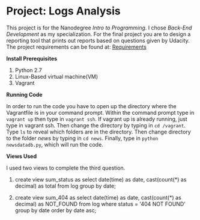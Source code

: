 # Project: Logs Analysis 

This project is for the Nanodegree _Intro to Programming_. I chose 
_Back-End Development_ as my specialization. For the final project you are to design a reporting tool that prints out reports based on questions given by Udacity. The project requirements can be found at: 
	[Requirements](https://review.udacity.com/#!/rubrics/277/view) 

**Install Prerequisites**

1. Python 2.7
2. Linux-Based virtual machine(VM)
3. Vagrant

**Running Code**

In order to run the code you have to open up the directory where the Vagrantfile is in your command prompt. Within the command prompt type in `vagrant up` then type in `vagrant ssh`. If vagrant up is already running, just type in vagrant ssh. Then change the directory by typing in `cd /vagrant`. Type `ls` to reveal which folders are in the directory. Then change directory to the folder _news_ by typing in `cd news`. Finally, type in `python newsdatadb.py`, which will run the code.

**Views Used**

I used two views to complete the third question. 

1. create view sum_status as select date(time) as date, cast(count(*) as decimal) as total from log group by date;

2. create view sum_404 as select date(time) as date, cast(count(*) as decimal) as NOT_FOUND from log where status = '404 NOT FOUND' group by date order by date asc; 


